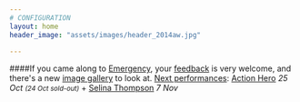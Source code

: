 ```yaml
---
# CONFIGURATION
layout: home
header_image: "assets/images/header_2014aw.jpg"

---
```

####If you came along to [Emergency](/current/2014-emergency), your [feedback](http://habarts.wufoo.eu/forms/feedback) is very welcome, and there's a new [image gallery](/galleries/2014-emergency) to look at. [Next performances](/current/2014-autumnwinter): [Action Hero](/current/2014-autumnwinter/actionhero) *25 Oct <small>(24 Oct sold-out)</small>* + [Selina Thompson](/current/2014-autumnwinter/thompson) *7 Nov*
